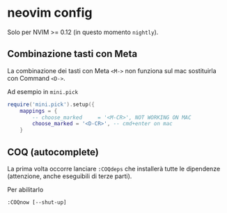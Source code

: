 # neovim config

Solo per NVIM >= 0.12 (in questo momento `nightly`).

## Combinazione tasti con Meta

La combinazione dei tasti con Meta `<M->` non funziona sul mac sostituirla con Command `<D->`.

Ad esempio in `mini.pick`

```lua
require('mini.pick').setup({
	mappings = {
		-- choose_marked     = '<M-CR>', NOT WORKING ON MAC
		choose_marked = '<D-CR>', -- cmd+enter on mac
	}
```

## COQ (autocomplete)

La prima volta occorre lanciare `:COQdeps` che installerà tutte le dipendenze (attenzione, anche eseguibili di terze parti).

Per abilitarlo 

```vim
:COQnow [--shut-up]
```
